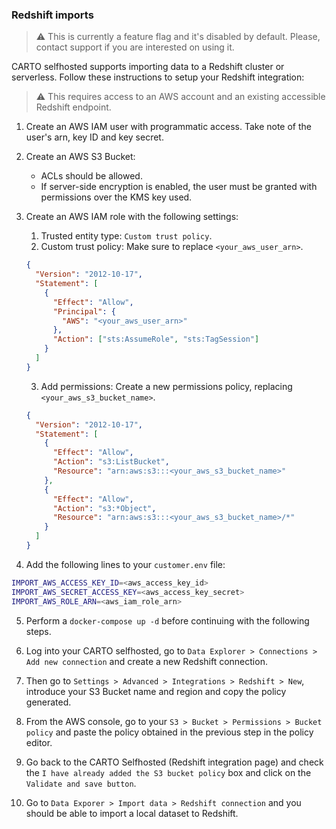 ### Redshift imports

> :warning: This is currently a feature flag and it's disabled by default. Please, contact support if you are interested on using it.

CARTO selfhosted supports importing data to a Redshift cluster or serverless. Follow these instructions to setup your Redshift integration:

> :warning: This requires access to an AWS account and an existing accessible Redshift endpoint.

1. Create an AWS IAM user with programmatic access. Take note of the user's arn, key ID and key secret.

2. Create an AWS S3 Bucket:

   - ACLs should be allowed.
   - If server-side encryption is enabled, the user must be granted with permissions over the KMS key used.

3. Create an AWS IAM role with the following settings:

   1. Trusted entity type: `Custom trust policy`.
   2. Custom trust policy: Make sure to replace `<your_aws_user_arn>`.

   ```json
   {
     "Version": "2012-10-17",
     "Statement": [
       {
         "Effect": "Allow",
         "Principal": {
           "AWS": "<your_aws_user_arn>"
         },
         "Action": ["sts:AssumeRole", "sts:TagSession"]
       }
     ]
   }
   ```

   3. Add permissions: Create a new permissions policy, replacing `<your_aws_s3_bucket_name>`.

   ```json
   {
     "Version": "2012-10-17",
     "Statement": [
       {
         "Effect": "Allow",
         "Action": "s3:ListBucket",
         "Resource": "arn:aws:s3:::<your_aws_s3_bucket_name>"
       },
       {
         "Effect": "Allow",
         "Action": "s3:*Object",
         "Resource": "arn:aws:s3:::<your_aws_s3_bucket_name>/*"
       }
     ]
   }
   ```

4. Add the following lines to your `customer.env` file:

```bash
IMPORT_AWS_ACCESS_KEY_ID=<aws_access_key_id>
IMPORT_AWS_SECRET_ACCESS_KEY=<aws_access_key_secret>
IMPORT_AWS_ROLE_ARN=<aws_iam_role_arn>
```

5. Perform a `docker-compose up -d` before continuing with the following steps.

6. Log into your CARTO selfhosted, go to `Data Explorer > Connections > Add new connection` and create a new Redshift connection.

7. Then go to `Settings > Advanced > Integrations > Redshift > New`, introduce your S3 Bucket name and region and copy the policy generated.

8. From the AWS console, go to your `S3 > Bucket > Permissions > Bucket policy` and paste the policy obtained in the previous step in the policy editor.

9. Go back to the CARTO Selfhosted (Redshift integration page) and check the `I have already added the S3 bucket policy` box and click on the `Validate and save button`.

10. Go to `Data Exporer > Import data > Redshift connection` and you should be able to import a local dataset to Redshift.